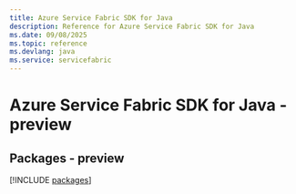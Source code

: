 ```yaml
---
title: Azure Service Fabric SDK for Java
description: Reference for Azure Service Fabric SDK for Java
ms.date: 09/08/2025
ms.topic: reference
ms.devlang: java
ms.service: servicefabric
---
```

# Azure Service Fabric SDK for Java - preview
## Packages - preview
[!INCLUDE [packages](service-fabric-index.md)]